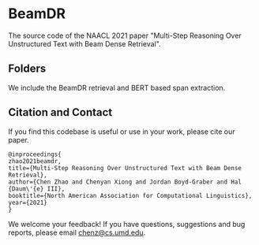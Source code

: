 # BeamDR

The source code of the NAACL 2021 paper "Multi-Step Reasoning Over Unstructured Text with Beam Dense Retrieval".

## Folders

We include the BeamDR retrieval and BERT based span extraction. 


## Citation and Contact
If you find this codebase is useful or use in your work, please cite our paper. 
```
@inproceedings{
zhao2021beamdr,
title={Multi-Step Reasoning Over Unstructured Text with Beam Dense Retrieval},
author={Chen Zhao and Chenyan Xiong and Jordan Boyd-Graber and Hal {Daum\'{e} III},
booktitle={North American Association for Computational Linguistics},
year={2021}
}
```


We welcome your feedback! If you have questions, suggestions and bug reports, please email chenz@cs.umd.edu.